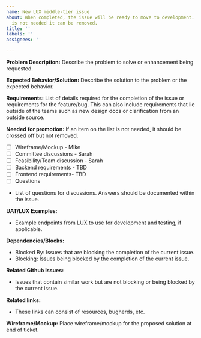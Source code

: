 ```yaml
---
name: New LUX middle-tier issue
about: When completed, the issue will be ready to move to development. If a section
  is not needed it can be removed.
title: ''
labels: ''
assignees: ''

---
```


**Problem Description:**
Describe the problem to solve or enhancement being requested.

**Expected Behavior/Solution:**
Describe the solution to the problem or the expected behavior.

**Requirements:**
List of details required for the completion of the issue or requirements for the feature/bug. This can also include requirements that lie outside of the teams such as new design docs or clarification from an outside source.

**Needed for promotion:**
If an item on the list is not needed, it should be crossed off but not removed.

- [ ] Wireframe/Mockup - Mike
- [ ] Committee discussions - Sarah
- [ ] Feasibility/Team discussion - Sarah
- [ ] Backend requirements - TBD
- [ ] Frontend requirements- TBD
- [ ] Questions
- List of questions for discussions. Answers should be documented within the issue.

**UAT/LUX Examples:**

- Example endpoints from LUX to use for development and testing, if applicable.

**Dependencies/Blocks:**

- Blocked By: Issues that are blocking the completion of the current issue.
- Blocking: Issues being blocked by the completion of the current issue.

**Related Github Issues:**

- Issues that contain similar work but are not blocking or being blocked by the current issue.

**Related links:**

- These links can consist of resources, bugherds, etc.

**Wireframe/Mockup:**
Place wireframe/mockup for the proposed solution at end of ticket.
